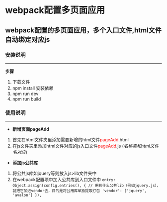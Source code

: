 # webpack配置多页面应用
## webpack配置的多页面应用，多个入口文件,html文件自动绑定对应js
### 安装说明
***
**步骤**
1. 下载文件
2. npm install 安装依赖
3. npm run dev 
4. npm run build 
### 使用说明
***
- **新增页面pageAdd**
1. 首先在html文件夹里添加需要新增的html文件<font color=red>pageAdd</font>.html
2. 在js文件夹里添加html文件对应的js入口文件<font color=red>pageAdd</font>.js (*名称需和html文件名对应*)
- **添加js公共库**
1. 将公共js库如jquery等则放入js>lib文件夹中
2. 在webpack配置项中加入公共库到入口文件中
`entry: Object.assign(config.entries(), {
    // 用到什么公共lib（例如jquery.js），就把它加进vendor去，目的是将公用库单独提取打包
    'vendor': ['jquery', 'avalon']
   }),`
